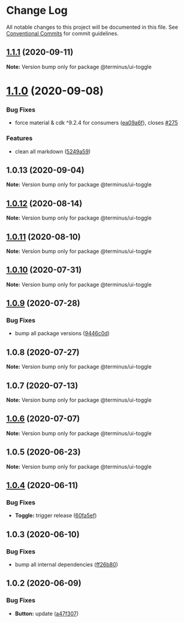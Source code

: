 # Change Log

All notable changes to this project will be documented in this file.
See [Conventional Commits](https://conventionalcommits.org) for commit guidelines.

## [1.1.1](https://github.com/GetTerminus/terminus-oss/compare/@terminus/ui-toggle@1.1.0...@terminus/ui-toggle@1.1.1) (2020-09-11)

**Note:** Version bump only for package @terminus/ui-toggle





# [1.1.0](https://github.com/GetTerminus/terminus-oss/compare/@terminus/ui-toggle@1.0.13...@terminus/ui-toggle@1.1.0) (2020-09-08)


### Bug Fixes

* force material & cdk ^9.2.4 for consumers ([ea09a6f](https://github.com/GetTerminus/terminus-oss/commit/ea09a6ff88a1ea239fe0e24cb011abfb3ffc8908)), closes [#275](https://github.com/GetTerminus/terminus-oss/issues/275)


### Features

* clean all markdown ([5249a59](https://github.com/GetTerminus/terminus-oss/commit/5249a59486be63b6d9a0be7a801defb9b6adcedc))





## 1.0.13 (2020-09-04)

**Note:** Version bump only for package @terminus/ui-toggle





## [1.0.12](https://github.com/GetTerminus/terminus-oss/compare/@terminus/ui-toggle@1.0.11...@terminus/ui-toggle@1.0.12) (2020-08-14)

**Note:** Version bump only for package @terminus/ui-toggle

## [1.0.11](https://github.com/GetTerminus/terminus-oss/compare/@terminus/ui-toggle@1.0.10...@terminus/ui-toggle@1.0.11) (2020-08-10)

**Note:** Version bump only for package @terminus/ui-toggle

## [1.0.10](https://github.com/GetTerminus/terminus-oss/compare/@terminus/ui-toggle@1.0.9...@terminus/ui-toggle@1.0.10) (2020-07-31)

**Note:** Version bump only for package @terminus/ui-toggle

## [1.0.9](https://github.com/GetTerminus/terminus-oss/compare/@terminus/ui-toggle@1.0.8...@terminus/ui-toggle@1.0.9) (2020-07-28)

### Bug Fixes

* bump all package versions ([9446c0d](https://github.com/GetTerminus/terminus-oss/commit/9446c0d5cde3bd693cfba7cabbfd2db443a47b00))

## 1.0.8 (2020-07-27)

**Note:** Version bump only for package @terminus/ui-toggle

## 1.0.7 (2020-07-13)

**Note:** Version bump only for package @terminus/ui-toggle

## [1.0.6](https://github.com/GetTerminus/terminus-oss/compare/@terminus/ui-toggle@1.0.5...@terminus/ui-toggle@1.0.6) (2020-07-07)

**Note:** Version bump only for package @terminus/ui-toggle

## 1.0.5 (2020-06-23)

**Note:** Version bump only for package @terminus/ui-toggle

## [1.0.4](https://github.com/GetTerminus/terminus-oss/compare/@terminus/ui-toggle@1.0.3...@terminus/ui-toggle@1.0.4) (2020-06-11)

### Bug Fixes

* **Toggle:** trigger release ([60fa5ef](https://github.com/GetTerminus/terminus-oss/commit/60fa5ef61be12a40b317b2fb44c7930eadd0d287))

## 1.0.3 (2020-06-10)

### Bug Fixes

* bump all internal dependencies ([ff26b80](https://github.com/GetTerminus/terminus-oss/commit/ff26b806bb599401f006996be5b567a378e68ef3))

## 1.0.2 (2020-06-09)

### Bug Fixes

* **Button:** update ([a47f307](https://github.com/GetTerminus/terminus-oss/commit/a47f30757b9216d6ee76788c117e76eacf5289e5))
